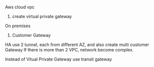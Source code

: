 Aws cloud vpc
1. create virtual private gateway

On premises
1. Customer Gateway


HA
use 2 tunnel, each from different AZ, and also create multi customer Gateway
If there is more than 2 VPC, network become complex.

Instead of Vitual Private Gateway use transit gateway